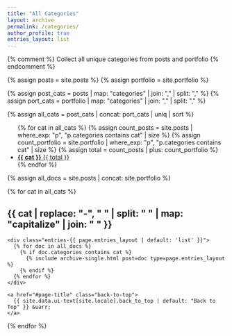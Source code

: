 ```yaml
---
title: "All Categories"
layout: archive
permalink: /categories/
author_profile: true
entries_layout: list
---
```


{% comment %}
Collect all unique categories from posts and portfolio
{% endcomment %}

{% assign posts = site.posts %}
{% assign portfolio = site.portfolio %}

{% assign post_cats = posts | map: "categories" | join: "," | split: "," %}
{% assign port_cats = portfolio | map: "categories" | join: "," | split: "," %}

{% assign all_cats = post_cats | concat: port_cats | uniq | sort %}

<ul class="taxonomy__index">
  {% for cat in all_cats %}
    {% assign count_posts = site.posts | where_exp: "p", "p.categories contains cat" | size %}
    {% assign count_portfolio = site.portfolio | where_exp: "p", "p.categories contains cat" | size %}
    {% assign total = count_posts | plus: count_portfolio %}
    <li><a href="#{{ cat | slugify }}"><strong>{{ cat }}</strong> <span class="taxonomy__count">{{ total }}</span></a></li>
  {% endfor %}
</ul>

{% assign all_docs = site.posts | concat: site.portfolio %}

{% for cat in all_cats %}

  <section id="{{ cat | slugify }}" class="taxonomy__section">
    <h2 class="archive__subtitle">
      {{ cat | replace: "-", " " | split: " " | map: "capitalize" | join: " " }}
    </h2>

    <div class="entries-{{ page.entries_layout | default: 'list' }}">
      {% for doc in all_docs %}
        {% if doc.categories contains cat %}
          {% include archive-single.html post=doc type=page.entries_layout %}
        {% endif %}
      {% endfor %}
    </div>

    <a href="#page-title" class="back-to-top">
      {{ site.data.ui-text[site.locale].back_to_top | default: "Back to Top" }} &uarr;
    </a>

  </section>
{% endfor %}
